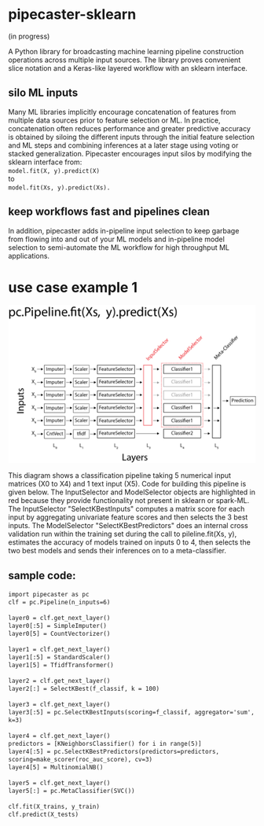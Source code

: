# pipecaster-sklearn
(in progress)

A Python library for broadcasting machine learning pipeline construction operations across multiple input sources.  The library proves convenient slice notation and a Keras-like layered workflow with an sklearn interface.

## silo ML inputs

Many ML libraries implicitly encourage concatenation of features from multiple data sources prior to feature selection or ML.  In practice, concatenation often reduces performance and greater predictive accuracy is obtained by siloing the different inputs through the initial feature selection and ML steps and combining inferences at a later stage using voting or stacked generalization.  Pipecaster encourages input silos by modifying the sklearn interface from:    
`model.fit(X, y).predict(X)`  
to   
`model.fit(Xs, y).predict(Xs).`

## keep workflows fast and pipelines clean

In addition, pipecaster adds in-pipeline input selection to keep garbage from flowing into and out of your ML models and in-pipeline model selection to semi-automate the ML workflow for high throughput ML applications.

# use case example 1
![Use case 1](/images/example_1.png)

This diagram shows a classification pipeline taking 5 numerical input matrices (X0 to X4) and 1 text input (X5).  Code for building this pipeline is given below.  The InputSelector and ModelSelector objects are highlighted in red because they provide functionality not present in sklearn or spark-ML. The InputSelector "SelectKBestInputs" computes a matrix score for each input by aggregating univariate feature scores and then selects the 3 best inputs.  The ModelSelector "SelectKBestPredictors" does an internal cross validation run within the training set during the call to pileline.fit(Xs, y), estimates the accuracy of models trained on inputs 0 to 4, then selects the two best models and sends their inferences on to a meta-classifier.

## sample code:

```
import pipecaster as pc
clf = pc.Pipeline(n_inputs=6)

layer0 = clf.get_next_layer()
layer0[:5] = SimpleImputer()
layer0[5] = CountVectorizer()

layer1 = clf.get_next_layer()
layer1[:5] = StandardScaler()
layer1[5] = TfidfTransformer()

layer2 = clf.get_next_layer()
layer2[:] = SelectKBest(f_classif, k = 100)

layer3 = clf.get_next_layer()
layer3[:5] = pc.SelectKBestInputs(scoring=f_classif, aggregator='sum', k=3)

layer4 = clf.get_next_layer()
predictors = [KNeighborsClassifier() for i in range(5)]
layer4[:5] = pc.SelectKBestPredictors(predictors=predictors, scoring=make_scorer(roc_auc_score), cv=3)
layer4[5] = MultinomialNB()

layer5 = clf.get_next_layer()
layer5[:] = pc.MetaClassifier(SVC())

clf.fit(X_trains, y_train)
clf.predict(X_tests)
```
